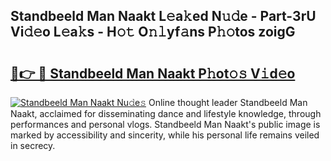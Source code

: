 ## Standbeeld Man Naakt L𝚎a𝚔ed N𝚞𝚍e - Part-3rU Vi𝚍𝚎o L𝚎a𝚔s - H𝚘𝚝 O𝚗𝚕yf𝚊ns P𝚑𝚘tos zoigG

# <h2><a href="http://kf7lb2.oniu.top/?m=Standbeeld+Man+Naakt">🔗👉 🔴 Standbeeld Man Naakt P𝚑ot𝚘𝚜 V𝚒d𝚎o</a></h2>

[![Standbeeld Man Naakt Nu𝚍e𝚜](https://i.imgur.com/0qMVB7G.gif)](http://kf7lb2.oniu.top/?m=Standbeeld+Man+Naakt)
Online thought leader Standbeeld Man Naakt, acclaimed for disseminating dance and lifestyle knowledge, through performances and personal vlogs. Standbeeld Man Naakt's public image is marked by accessibility and sincerity, while his personal life remains veiled in secrecy.  
